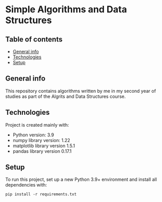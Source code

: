 # Simple Algorithms and Data Structures


## Table of contents
* [General info](#general-info)
* [Technologies](#technologies)
* [Setup](#setup)

## General info
This repository contains algorithms written by me in my second year of studies as part of the Algrits and Data Structures course.

## Technologies
Project is created mainly with:

* Python version: 3.9
* numpy library version: 1.22
* matplotlib library version 1.5.1
* pandas library version 0.17.1
	
## Setup
To run this project, set up a new Python 3.9+ environment and install all dependencies with:

```pip install -r requirements.txt```


